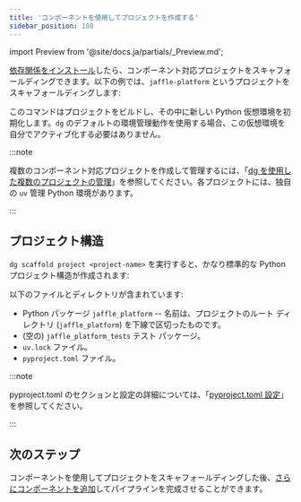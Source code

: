 ```yaml
---
title: 'コンポーネントを使用してプロジェクトを作成する'
sidebar_position: 100
---
```


import Preview from '@site/docs.ja/partials/\_Preview.md';

<Preview />

[依存関係をインストール](/guides/labs/components#installation)したら、コンポーネント対応プロジェクトをスキャフォールディングできます。以下の例では、`jaffle-platform` というプロジェクトをスキャフォールディングします:

<CliInvocationExample path="docs_snippets/docs_snippets/guides/components/index/2-scaffold.txt" />

このコマンドはプロジェクトをビルドし、その中に新しい Python 仮想環境を初期化します。`dg` のデフォルトの環境管理動作を使用する場合、この仮想環境を自分でアクティブ化する必要はありません。

:::note

複数のコンポーネント対応プロジェクトを作成して管理するには、「[dg を使用した複数のプロジェクトの管理](/guides/labs/dg/multiple-projects)」を参照してください。各プロジェクトには、独自の `uv` 管理 Python 環境があります。

:::

## プロジェクト構造

`dg scaffold project <project-name>` を実行すると、かなり標準的な Python プロジェクト構造が作成されます:

<CliInvocationExample path="docs_snippets/docs_snippets/guides/components/index/3-tree.txt" />

以下のファイルとディレクトリが含まれています:

- Python パッケージ `jaffle_platform` -- 名前は、プロジェクトのルート ディレクトリ (`jaffle_platform`) を下線で区切ったものです。
- (空の) `jaffle_platform_tests` テスト パッケージ。
- `uv.lock` ファイル。
- `pyproject.toml` ファイル。

:::note

pyproject.toml のセクションと設定の詳細については、「[pyproject.toml 設定](/guides/labs/components/building-pipelines-with-components/pyproject-toml)」を参照してください。

:::

## 次のステップ

コンポーネントを使用してプロジェクトをスキャフォールディングした後、[さらにコンポーネントを追加](/guides/labs/components/building-pipelines-with-components/adding-components)してパイプラインを完成させることができます。
